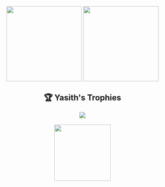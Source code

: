 <div width="100%" align="center">
  <picture>
    <source media="(prefers-color-scheme: dark)" srcset="https://github-readme-stats.vercel.app/api?username=yasithrashan&show_icons=true&hide_border=true&bg_color=0d1117&title_color=58a6ff&text_color=c9d1d9&icon_color=79c0ff&card_width=320">
    <img height=200 align="center" src="https://github-readme-stats.vercel.app/api?username=yasithrashan&show_icons=true&hide_border=true&no-bg=true&card_width=320&theme=light" />
  </picture>
  <picture>
    <source media="(prefers-color-scheme: dark)" srcset="https://github-readme-streak-stats-git-main-davids-projects-ad77adcc.vercel.app/?user=yasithrashan&hide_border=true&background=0d1117&currStreakLabel=f85149&sideLabels=c9d1d9&currStreakNum=79c0ff&dates=8b949e&sideNums=79c0ff&fire=f85149&ring=f85149&card_width=400">
    <img height=200 align="center" src="https://github-readme-streak-stats-git-main-davids-projects-ad77adcc.vercel.app/?user=yasithrashan&hide_border=true&no-bg=true&card_width=400" />
  </picture>
</div>

<div width="100%" align="center">
  <h2>🏆 Yasith's Trophies</h2>
  <picture>
    <source media="(prefers-color-scheme: dark)" srcset="https://github-profile-trophy.vercel.app/?username=yasithrashan&column=5&theme=onestar&no-frame=true&no-bg=true&margin-w=4">
    <img src="https://github-profile-trophy.vercel.app/?username=yasithrashan&column=5&theme=gruvbox_light&no-frame=true&no-bg=true&margin-w=4" />
  </picture>
</div>

<div width="100%" align="center">
  </br>
  <a href="https://www.buymeacoffee.com/yasithrashan"><img src="https://cdn.buymeacoffee.com/buttons/v2/default-yellow.png" width="150" /></a>
</div>

